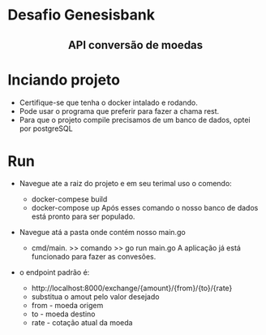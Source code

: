# Desafio Genesisbank

<h2 align="center"> API conversão de moedas </h1>

# Inciando projeto
- Certifique-se que tenha o docker intalado e rodando.
- Pode usar o programa que preferir para fazer a chama rest.
- Para que o projeto compile precisamos de um banco de dados, optei por postgreSQL

# Run
- Navegue ate a raiz do projeto e em seu terimal uso o comendo:
    - docker-compese build
    - docker-compose up
Após esses comando o nosso banco de dados está pronto para ser populado.

- Navegue atá a pasta onde contém nosso main.go
    - cmd/main. >> comando >> go run main.go
A aplicação já está funcionado para fazer as convesões.

- o endpoint padrão é: 
    - http://localhost:8000/exchange/{amount}/{from}/{to}/{rate}
    - substitua o amout pelo valor desejado
    - from - moeda origem 
    - to -  moeda destino
    - rate -  cotação atual da moeda
    




